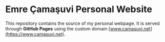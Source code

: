 # Emre Çamaşuvi Personal Website

This repository contains the source of my personal webpage. It is served through **GitHub Pages** using the custom domain [www.camasuvi.net](https://www.camasuvi.net).
